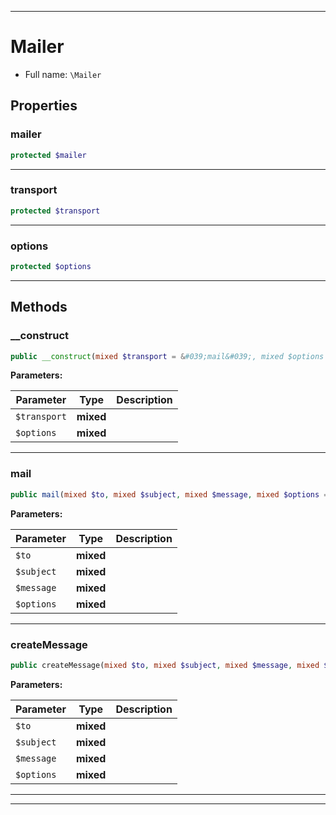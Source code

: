 ***

# Mailer





* Full name: `\Mailer`



## Properties


### mailer



```php
protected $mailer
```






***

### transport



```php
protected $transport
```






***

### options



```php
protected $options
```






***

## Methods


### __construct



```php
public __construct(mixed $transport = &#039;mail&#039;, mixed $options = array()): mixed
```








**Parameters:**

| Parameter | Type | Description |
|-----------|------|-------------|
| `$transport` | **mixed** |  |
| `$options` | **mixed** |  |




***

### mail



```php
public mail(mixed $to, mixed $subject, mixed $message, mixed $options = []): mixed
```








**Parameters:**

| Parameter | Type | Description |
|-----------|------|-------------|
| `$to` | **mixed** |  |
| `$subject` | **mixed** |  |
| `$message` | **mixed** |  |
| `$options` | **mixed** |  |




***

### createMessage



```php
public createMessage(mixed $to, mixed $subject, mixed $message, mixed $options = []): mixed
```








**Parameters:**

| Parameter | Type | Description |
|-----------|------|-------------|
| `$to` | **mixed** |  |
| `$subject` | **mixed** |  |
| `$message` | **mixed** |  |
| `$options` | **mixed** |  |




***


***

